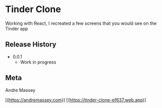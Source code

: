 # Tinder Clone
Working with React, I recreated a few screens that you would see on the Tinder app

## Release History
* 0.0.1
    * Work in progress
## Meta
Andre Massey 

[(https://andremassey.com)]
[(https://tinder-clone-ef637.web.app)]